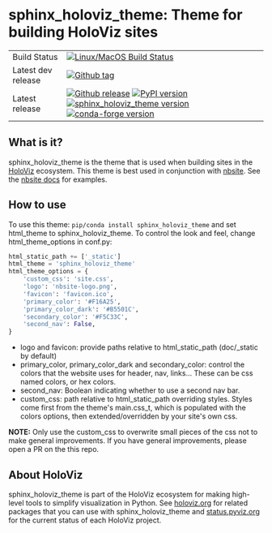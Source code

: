 # sphinx_holoviz_theme: Theme for building HoloViz sites

|    |    |
| --- | --- |
| Build Status | [![Linux/MacOS Build Status](https://travis-ci.org/pyviz-dev/sphinx_holoviz_theme.svg?branch=master)](https://travis-ci.org/pyviz-dev/sphinx_holoviz_theme) |
| Latest dev release | [![Github tag](https://img.shields.io/github/tag/pyviz-dev/sphinx_holoviz_theme.svg?label=tag&colorB=11ccbb)](https://github.com/pyviz-dev/sphinx_holoviz_theme/tags) |
| Latest release | [![Github release](https://img.shields.io/github/release/pyviz-dev/sphinx_holoviz_theme.svg?label=tag&colorB=11ccbb)](https://github.com/pyviz-dev/sphinx_holoviz_theme/releases) [![PyPI version](https://img.shields.io/pypi/v/sphinx_holoviz_theme.svg?colorB=cc77dd)](https://pypi.python.org/pypi/sphinx_holoviz_theme) [![sphinx_holoviz_theme version](https://img.shields.io/conda/v/pyviz/sphinx_holoviz_theme.svg?colorB=4488ff&style=flat)](https://anaconda.org/pyviz/sphinx_holoviz_theme) [![conda-forge version](https://img.shields.io/conda/v/conda-forge/sphinx_holoviz_theme.svg?label=conda%7Cconda-forge&colorB=4488ff)](https://anaconda.org/conda-forge/sphinx_holoviz_theme) |

## What is it?
sphinx_holoviz_theme is the theme that is used when building sites in the
[HoloViz](https://holoviz.org) ecosystem. This theme is best used in conjunction
with [nbsite](https://github/pyviz-dev/nbsite). See the [nbsite docs](https://nbsite.pyviz.org)
for examples.

## How to use

To use this theme: `pip/conda install sphinx_holoviz_theme` and set html_theme to sphinx_holoviz_theme. To control the look and feel, change html_theme_options in conf.py:

```python
html_static_path += ['_static']
html_theme = 'sphinx_holoviz_theme'
html_theme_options = {
    'custom_css': 'site.css',
    'logo': 'nbsite-logo.png',
    'favicon': 'favicon.ico',
    'primary_color': '#F16A25',
    'primary_color_dark': '#B5501C',
    'secondary_color': '#F5C33C',
    'second_nav': False,
}
```

 - logo and favicon: provide paths relative to html_static_path (doc/_static by default)
 - primary_color, primary_color_dark and secondary_color: control the colors that the
   website uses for header, nav, links... These can be css named colors, or hex colors.
 - second_nav: Boolean indicating whether to use a second nav bar.
 - custom_css: path relative to html_static_path overriding styles.
   Styles come first from the theme's main.css_t, which is populated with the
   colors options, then extended/overridden by your site's own css.

**NOTE:** Only use the custom_css to overwrite small pieces of the css not to make
general improvements. If you have general improvements, please open a PR on the this repo.



## About HoloViz

sphinx_holoviz_theme is part of the HoloViz ecosystem for making high-level tools to simplify
visualization in Python. See [holoviz.org](http://holoviz.org) for related packages that you
can use with sphinx_holoviz_theme and [status.pyviz.org](http://status.pyviz.org) for the
current status of each HoloViz project.
